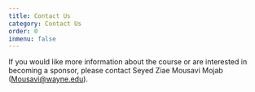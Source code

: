 ```yaml
---
title: Contact Us
category: Contact Us
order: 0
inmenu: false
---
```


If you would like more information about the course or are interested in becoming
a sponsor, please contact Seyed Ziae Mousavi Mojab ([Mousavi@wayne.edu](Mousavi@wayne.edu)).
